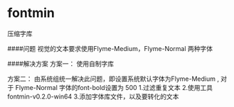 # fontmin
压缩字库   

####问题
视觉的文本要求使用Flyme-Medium，Flyme-Normal 两种字体

####解决方案
方案一：
使用自制字库

方案二：
由系统组统一解决此问题，即设置系统默认字体为Flyme-Medium , 对于 Flyme-Normal 字体的font-bold设置为 500
1.过滤重复文本
2.使用工具 fontmin-v0.2.0-win64
3.添加字体库文件，以及要转化的文本
